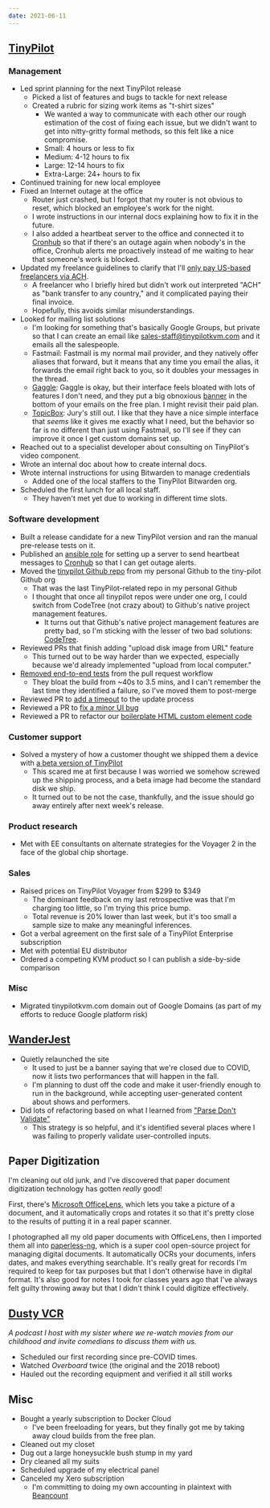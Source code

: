 ```yaml
---
date: 2021-06-11
---
```


## [TinyPilot](https://tinypilotkvm.com)

### Management

- Led sprint planning for the next TinyPilot release
  - Picked a list of features and bugs to tackle for next release
  - Created a rubric for sizing work items as "t-shirt sizes"
    - We wanted a way to communicate with each other our rough estimation of the cost of fixing each issue, but we didn't want to get into nitty-gritty formal methods, so this felt like a nice compromise.
    - Small: 4 hours or less to fix
    - Medium: 4-12 hours to fix
    - Large: 12-14 hours to fix
    - Extra-Large: 24+ hours to fix
- Continued training for new local employee
- Fixed an Internet outage at the office
  - Router just crashed, but I forgot that my router is not obvious to reset, which blocked an employee's work for the night.
  - I wrote instructions in our internal docs explaining how to fix it in the future.
  - I also added a heartbeat server to the office and connected it to [Cronhub](https://cronhub.io) so that if there's an outage again when nobody's in the office, Cronhub alerts me proactively instead of me waiting to hear that someone's work is blocked.
- Updated my freelance guidelines to clarify that I'll [only pay US-based freelancers via ACH](https://github.com/mtlynch/mtlynch.io/pull/794).
  - A freelancer who I briefly hired but didn't work out interpreted "ACH" as "bank transfer to any country," and it complicated paying their final invoice.
  - Hopefully, this avoids similar misunderstandings.
- Looked for mailing list solutions
  - I'm looking for something that's basically Google Groups, but private so that I can create an email like sales-staff@tinypilotkvm.com and it emails all the salespeople.
  - Fastmail: Fastmail is my normal mail provider, and they natively offer aliases that forward, but it means that any time you email the alias, it forwards the email right back to you, so it doubles your messages in the thread.
  - [Gaggle](https://gaggle.email/): Gaggle is okay, but their interface feels bloated with lots of features I don't need, and they put a big obnoxious [banner](bKER.webp) in the bottom of your emails on the free plan. I might revisit their paid plan.
  - [TopicBox](https://www.topicbox.com/): Jury's still out. I like that they have a nice simple interface that _seems_ like it gives me exactly what I need, but the behavior so far is no different than just using Fastmail, so I'll see if they can improve it once I get custom domains set up.
- Reached out to a specialist developer about consulting on TinyPilot's video component.
- Wrote an internal doc about how to create internal docs.
- Wrote internal instructions for using Bitwarden to manage credentials
  - Added one of the local staffers to the TinyPilot Bitwarden org.
- Scheduled the first lunch for all local staff.
  - They haven't met yet due to working in different time slots.

### Software development

- Built a release candidate for a new TinyPilot version and ran the manual pre-release tests on it.
- Published an [ansible role](https://github.com/mtlynch/ansible-role-heartbeat) for setting up a server to send heartbeat messages to [Cronhub](https://cronhub.io/) so that I can get outage alerts.
- Moved the [tinypilot Github repo](https://github.com/tiny-pilot/tinypilot) from my personal Github to the tiny-pilot Github org
  - That was the last TinyPilot-related repo in my personal Github
  - I thought that once all tinypilot repos were under one org, I could switch from CodeTree (not crazy about) to Github's native project management features.
    - It turns out that Github's native project management features are pretty bad, so I'm sticking with the lesser of two bad solutions: [CodeTree](https://codetree.com/).
- Reviewed PRs that finish adding "upload disk image from URL" feature
  - This turned out to be way harder than we expected, especially because we'd already implemented "upload from local computer."
- [Removed end-to-end tests](https://github.com/tiny-pilot/tinypilot/pull/726) from the pull request workflow
  - They bloat the build from ~40s to 3.5 mins, and I can't remember the last time they identified a failure, so I've moved them to post-merge
- Reviewed PR to [add a timeout](https://github.com/tiny-pilot/ansible-role-tinypilot/pull/138) to the update process
- Reviewed a PR to [fix a minor UI bug](https://github.com/tiny-pilot/tinypilot/pull/723)
- Reviewed a PR to refactor our [boilerplate HTML custom element code](https://github.com/tiny-pilot/tinypilot/pull/720)

### Customer support

- Solved a mystery of how a customer thought we shipped them a device with [a beta version of TinyPilot](https://forum.tinypilotkvm.com/-93/tinypilot-voayger-current-version)
  - This scared me at first because I was worried we somehow screwed up the shipping process, and a beta image had become the standard disk we ship.
  - It turned out to be not the case, thankfully, and the issue should go away entirely after next week's release.

### Product research

- Met with EE consultants on alternate strategies for the Voyager 2 in the face of the global chip shortage.

### Sales

- Raised prices on TinyPilot Voyager from $299 to $349
  - The dominant feedback on my last retrospective was that I'm charging too little, so I'm trying this price bump.
  - Total revenue is 20% lower than last week, but it's too small a sample size to make any meaningful inferences.
- Got a verbal agreement on the first sale of a TinyPilot Enterprise subscription
- Met with potential EU distributor
- Ordered a competing KVM product so I can publish a side-by-side comparison

### Misc

- Migrated tinypilotkvm.com domain out of Google Domains (as part of my efforts to reduce Google platform risk)

## [WanderJest](https://wanderjest.com)

- Quietly relaunched the site
  - It used to just be a banner saying that we're closed due to COVID, now it lists two performances that will happen in the fall.
  - I'm planning to dust off the code and make it user-friendly enough to run in the background, while accepting user-generated content about shows and performers.
- Did lots of refactoring based on what I learned from ["Parse Don't Validate"](https://lexi-lambda.github.io/blog/2019/11/05/parse-don-t-validate/)
  - This strategy is so helpful, and it's identified several places where I was failing to properly validate user-controlled inputs.

## Paper Digitization

I'm cleaning out old junk, and I've discovered that paper document digitization technology has gotten _really_ good!

First, there's [Microsoft OfficeLens](https://support.microsoft.com/en-us/office/microsoft-lens-for-android-ec124207-0049-4201-afaf-b5874a8e6f2b), which lets you take a picture of a document, and it automatically crops and rotates it so that it's pretty close to the results of putting it in a real paper scanner.

I photographed all my old paper documents with OfficeLens, then I imported them all into [paperless-ng](https://github.com/jonaswinkler/paperless-ng), which is a super cool open-source project for managing digital documents. It automatically OCRs your documents, infers dates, and makes everything searchable. It's really great for records I'm required to keep for tax purposes but that I don't otherwise have in digital format. It's also good for notes I took for classes years ago that I've always felt guilty throwing away but that I didn't think I could digitize effectively.

## [Dusty VCR](https://dustyvcr.com)

_A podcast I host with my sister where we re-watch movies from our childhood and invite comedians to discuss them with us._

- Scheduled our first recording since pre-COVID times.
- Watched _Overboard_ twice (the original and the 2018 reboot)
- Hauled out the recording equipment and verified it all still works

## Misc

- Bought a yearly subscription to Docker Cloud
  - I've been freeloading for years, but they finally got me by taking away cloud builds from the free plan.
- Cleaned out my closet
- Dug out a large honeysuckle bush stump in my yard
- Dry cleaned all my suits
- Scheduled upgrade of my electrical panel
- Canceled my Xero subscription
  - I'm committing to doing my own accounting in plaintext with [Beancount](https://beancount.github.io/docs/)
